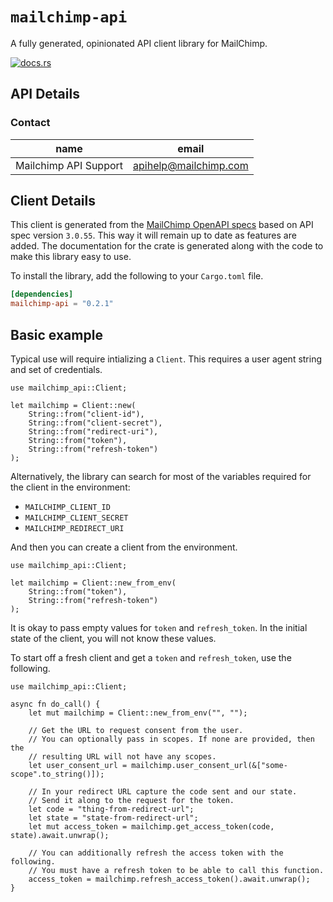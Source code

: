 # `mailchimp-api`

A fully generated, opinionated API client library for MailChimp.

[![docs.rs](https://docs.rs/mailchimp-api/badge.svg)](https://docs.rs/mailchimp-api)

## API Details





### Contact


| name | email |
|----|----|
| Mailchimp API Support | apihelp@mailchimp.com |



## Client Details

This client is generated from the [MailChimp OpenAPI
specs](https://api.mailchimp.com/schema/3.0/Swagger.json?expand) based on API spec version `3.0.55`. This way it will remain
up to date as features are added. The documentation for the crate is generated
along with the code to make this library easy to use.


To install the library, add the following to your `Cargo.toml` file.

```toml
[dependencies]
mailchimp-api = "0.2.1"
```

## Basic example

Typical use will require intializing a `Client`. This requires
a user agent string and set of credentials.

```
use mailchimp_api::Client;

let mailchimp = Client::new(
    String::from("client-id"),
    String::from("client-secret"),
    String::from("redirect-uri"),
    String::from("token"),
    String::from("refresh-token")
);
```

Alternatively, the library can search for most of the variables required for
the client in the environment:

- `MAILCHIMP_CLIENT_ID`
- `MAILCHIMP_CLIENT_SECRET`
- `MAILCHIMP_REDIRECT_URI`

And then you can create a client from the environment.

```
use mailchimp_api::Client;

let mailchimp = Client::new_from_env(
    String::from("token"),
    String::from("refresh-token")
);
```

It is okay to pass empty values for `token` and `refresh_token`. In
the initial state of the client, you will not know these values.

To start off a fresh client and get a `token` and `refresh_token`, use the following.

```
use mailchimp_api::Client;

async fn do_call() {
    let mut mailchimp = Client::new_from_env("", "");

    // Get the URL to request consent from the user.
    // You can optionally pass in scopes. If none are provided, then the
    // resulting URL will not have any scopes.
    let user_consent_url = mailchimp.user_consent_url(&["some-scope".to_string()]);

    // In your redirect URL capture the code sent and our state.
    // Send it along to the request for the token.
    let code = "thing-from-redirect-url";
    let state = "state-from-redirect-url";
    let mut access_token = mailchimp.get_access_token(code, state).await.unwrap();

    // You can additionally refresh the access token with the following.
    // You must have a refresh token to be able to call this function.
    access_token = mailchimp.refresh_access_token().await.unwrap();
}
```
